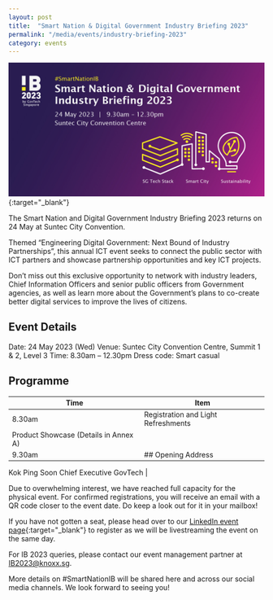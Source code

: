 ```yaml
---
layout: post
title:  "Smart Nation & Digital Government Industry Briefing 2023"
permalink: "/media/events/industry-briefing-2023"
category: events
---
```


[![Smart Nation & Digital Government Industry Briefing 2023](/images/media/events/Industry-Briefing-2023-banner2.jpg)](https://go.gov.sg/ib2023-gt){:target="_blank"}

The Smart Nation and Digital Government Industry Briefing 2023 returns on 24 May at Suntec City Convention.

Themed “Engineering Digital Government: Next Bound of Industry Partnerships”, this annual ICT event seeks to connect the public sector with ICT partners and showcase partnership opportunities and key ICT projects.

Don’t miss out this exclusive opportunity to network with industry leaders, Chief Information Officers and senior public officers from Government agencies, as well as learn more about the Government’s plans to co-create better digital services to improve the lives of citizens.

## Event Details
Date: 24 May 2023 (Wed)
Venue: Suntec City Convention Centre, Summit 1 & 2, Level 3 
Time:  8.30am – 12.30pm
Dress code: Smart casual

## Programme

| Time      | Item |
| ----------- | ----------- |
| 8.30am  | Registration and Light Refreshments
Product Showcase (Details in Annex A) |
| 9.30am  | ## Opening Address
Kok Ping Soon
Chief Executive
GovTech |

Due to overwhelming interest, we have reached full capacity for the physical event. For confirmed registrations, you will receive an email with a QR code closer to the event date. Do keep a look out for it in your mailbox!

If you have not gotten a seat, please head over to our [LinkedIn event page](https://go.gov.sg/ib2023-virtual){:target="_blank"} to register as we will be livestreaming the event on the same day.

For IB 2023 queries, please contact our event management partner at <IB2023@knoxx.sg>.

More details on #SmartNationIB will be shared here and across our social media channels. We look forward to seeing you!
